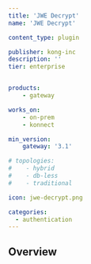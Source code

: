```yaml
---
title: 'JWE Decrypt'
name: 'JWE Decrypt'

content_type: plugin

publisher: kong-inc
description: ''
tier: enterprise


products:
    - gateway

works_on:
    - on-prem
    - konnect

min_version:
    gateway: '3.1'

# topologies:
#    - hybrid
#    - db-less
#    - traditional

icon: jwe-decrypt.png

categories:
  - authentication
---
```


## Overview
